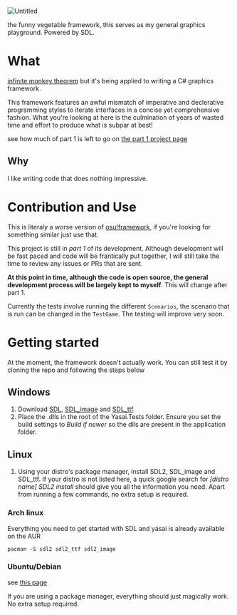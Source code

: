 ![Untitled](https://user-images.githubusercontent.com/28855597/133410381-8996ebf2-7a67-42fa-915f-e711a330dbb0.png)

the funny vegetable framework, this serves as my general graphics playground. Powered by SDL.

# What
[infinite monkey theorem](https://en.wikipedia.org/wiki/Infinite_monkey_theorem) but it's being applied to writing a C# graphics framework. 

This framework features an awful mismatch of imperative and declerative programming styles to iterate interfaces in a concise yet comprehensive fashion. What you're looking at here is the culmination of years of wasted time and effort to produce what is subpar at best!

see how much of part 1 is left to go on [the part 1 project page](https://github.com/EpicTofuu/Yasai/projects/1) 

## Why
I like writing code that does nothing impressive.

# Contribution and Use
This is literaly a worse version of [osu!framework](https://github.com/ppy/osu-framework), if you're looking for something similar just use that.

This project is still in *part 1* of its development. Although development will be fast paced and code will be frantically put together, I will still take the time to review any issues or PRs that are sent. 

**At this point in time, although the code is open source, the general development process will be largely kept to myself**. This will change after part 1.

Currently the tests involve running the different `Scenarios`, the scenario that is run can be changed in the `TestGame`. The testing will improve very soon. 

# Getting started
At the moment, the framework doesn't actually work. You can still test it by cloning the repo and following the steps below
## Windows
1. Download [SDL](https://www.libsdl.org/download-2.0.php), [SDL_image](https://www.libsdl.org/projects/SDL_image/) and [SDL_ttf](https://www.libsdl.org/projects/SDL_ttf/). 
2. Place the .dlls in the root of the Yasai.Tests folder. Ensure you set the build settings to *Build if newer* so the dlls are present in the application folder.

## Linux
1. Using your distro's package manager, install SDL2, SDL_image and SDL_ttf. If your distro is not listed here, a quick google search for *[distro name] SDL2 install* should give you all the information you need. Apart from running a few commands, no extra setup is required.

### Arch linux
Everything you need to get started with SDL and yasai is already available on the AUR 
```
pacman -S sdl2 sdl2_ttf sdl2_image
```
### Ubuntu/Debian
see [this page](https://lazyfoo.net/tutorials/SDL/01_hello_SDL/linux/index.php)

If you are using a package manager, everything should just magically work. No extra setup required.
